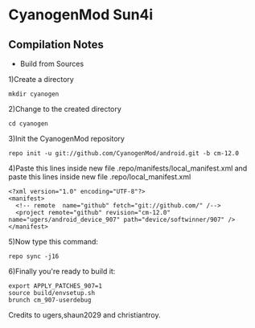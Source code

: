 CyanogenMod Sun4i
===============
Compilation Notes
-----------------

* Build from Sources

1)Create a directory

	mkdir cyanogen

2)Change to the created directory

	cd cyanogen

3)Init the CyanogenMod repository

	repo init -u git://github.com/CyanogenMod/android.git -b cm-12.0

4)Paste this lines inside new file .repo/manifests/local_manifest.xml
and paste this lines inside new file .repo/local_manifest.xml

	<?xml version="1.0" encoding="UTF-8"?>
	<manifest>
	  <!-- remote  name="github" fetch="git://github.com/" /-->
	  <project remote="github" revision="cm-12.0" name="ugers/android_device_907" path="device/softwinner/907" />
	</manifest>

5)Now type this command:

	repo sync -j16

6)Finally you're ready to build it:

	export APPLY_PATCHES_907=1
	source build/envsetup.sh
	brunch cm_907-userdebug

Credits to ugers,shaun2029 and christiantroy.

